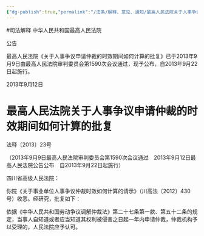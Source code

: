 ```yaml
---
{"dg-publish":true,"permalink":"/法条/解释、意见、通知/最高人民法院关于人事争议申请仲裁的时效期间如何计算的批复/","noteIcon":"","created":"2025-03-04T12:54:48.496+08:00"}
---
```


#司法解释
中华人民共和国最高人民法院

公告

最高人民法院《关于人事争议申请仲裁的时效期间如何计算的批复》已于2013年9月9日由最高人民法院审判委员会第1590次会议通过，现予公布，自2013年9月22日起施行。

2013年9月12日

  

# 最高人民法院关于人事争议申请仲裁的时效期间如何计算的批复

法释〔2013〕23号

（2013年9月9日最高人民法院审判委员会第1590次会议通过　2013年9月12日最高人民法院公告公布　自2013年9月22日起施行）

四川省高级人民法院：

你院《关于事业单位人事争议仲裁时效如何计算的请示》（川高法〔2012〕430号）收悉。经研究，批复如下：

依据《中华人民共和国劳动争议调解仲裁法》第二十七条第一款、第五十二条的规定，当事人自知道或者应当知道其权利被侵害之日起一年内申请仲裁，仲裁机构予以受理的，人民法院应予认可。
